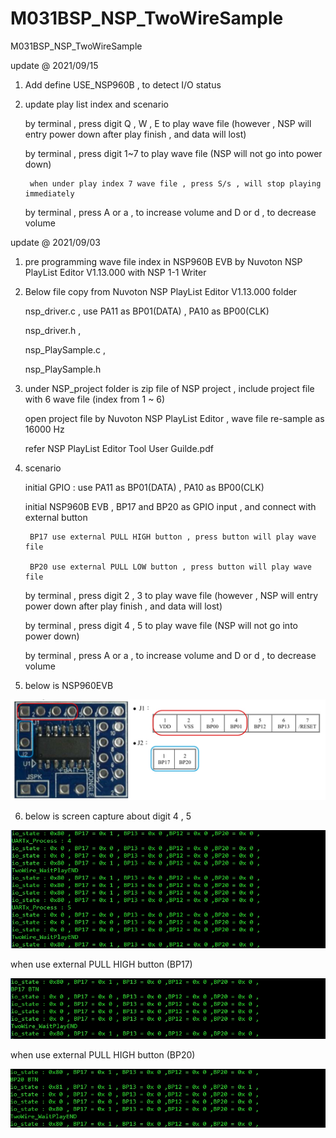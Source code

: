 # M031BSP_NSP_TwoWireSample
 M031BSP_NSP_TwoWireSample

update @ 2021/09/15

1. Add define USE_NSP960B , to detect I/O status

2. update play list index and scenario

	by terminal , press digit Q , W , E to play wave file (however , NSP will entry power down after play finish , and data will lost)
	
	by terminal , press digit 1~7 to play wave file (NSP will not go into power down)

		when under play index 7 wave file , press S/s , will stop playing immediately
	
	by terminal , press A or a , to increase volume and D or d , to decrease volume


update @ 2021/09/03

1. pre programming wave file index in NSP960B EVB by Nuvoton NSP PlayList Editor V1.13.000 with NSP 1-1 Writer

2. Below file copy from Nuvoton NSP PlayList Editor V1.13.000 folder

	nsp_driver.c , use PA11 as BP01(DATA) , PA10 as BP00(CLK)
	
	nsp_driver.h  ,
	
	nsp_PlaySample.c , 
	
	nsp_PlaySample.h 

3. under NSP_project folder is zip file of NSP project , include project file with 6 wave file (index from 1 ~ 6) 

	open project file by Nuvoton NSP PlayList Editor , wave file re-sample as 16000 Hz 

	refer NSP PlayList Editor Tool User Guilde.pdf


4. scenario 

	initial GPIO : use PA11 as BP01(DATA) , PA10 as BP00(CLK) 
	
	initial NSP960B EVB , BP17 and BP20 as GPIO input , and connect with external button 
		
		BP17 use external PULL HIGH button , press button will play wave file
		
		BP20 use external PULL LOW button , press button will play wave file
	
	by terminal , press digit 2 , 3 to play wave file (however , NSP will entry power down after play finish , and data will lost)
	
	by terminal , press digit 4 , 5 to play wave file (NSP will not go into power down)
	
	by terminal , press A or a , to increase volume and D or d , to decrease volume
	

5. below is NSP960EVB

![image](https://github.com/released/M031BSP_NSP_TwoWireSample/blob/main/NSP960_EVB.jpg)


6. below is screen capture about digit 4 , 5

![image](https://github.com/released/M031BSP_NSP_TwoWireSample/blob/main/DIGIT_4_5.jpg)

when use external PULL HIGH button (BP17) 

![image](https://github.com/released/M031BSP_NSP_TwoWireSample/blob/main/BP17_IO.jpg)

when use external PULL HIGH button (BP20) 

![image](https://github.com/released/M031BSP_NSP_TwoWireSample/blob/main/BP20_IO.jpg)

